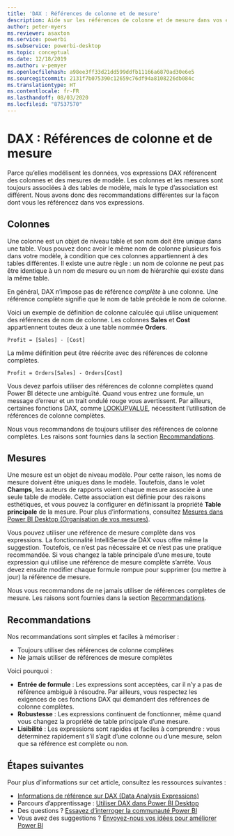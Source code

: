 ```yaml
---
title: 'DAX : Références de colonne et de mesure'
description: Aide sur les références de colonne et de mesure dans vos expressions DAX.
author: peter-myers
ms.reviewer: asaxton
ms.service: powerbi
ms.subservice: powerbi-desktop
ms.topic: conceptual
ms.date: 12/18/2019
ms.author: v-pemyer
ms.openlocfilehash: a98ee3ff33d21dd599ddfb11166a6870ad30e6e5
ms.sourcegitcommit: 2131f7b075390c12659c76df94a8108226db084c
ms.translationtype: HT
ms.contentlocale: fr-FR
ms.lasthandoff: 08/03/2020
ms.locfileid: "87537570"
---
```

# <a name="dax-column-and-measure-references"></a>DAX : Références de colonne et de mesure

Parce qu’elles modélisent les données, vos expressions DAX référencent des colonnes et des mesures de modèle. Les colonnes et les mesures sont toujours associées à des tables de modèle, mais le type d’association est différent. Nous avons donc des recommandations différentes sur la façon dont vous les référencez dans vos expressions.

## <a name="columns"></a>Colonnes

Une colonne est un objet de niveau table et son nom doit être unique dans une table. Vous pouvez donc avoir le même nom de colonne plusieurs fois dans votre modèle, à condition que ces colonnes appartiennent à des tables différentes. Il existe une autre règle : un nom de colonne ne peut pas être identique à un nom de mesure ou un nom de hiérarchie qui existe dans la même table.

En général, DAX n’impose pas de référence _complète_ à une colonne. Une référence complète signifie que le nom de table précède le nom de colonne.

Voici un exemple de définition de colonne calculée qui utilise uniquement des références de nom de colonne. Les colonnes **Sales** et **Cost** appartiennent toutes deux à une table nommée **Orders**.

```dax
Profit = [Sales] - [Cost]
```

La même définition peut être réécrite avec des références de colonne complètes.

```dax
Profit = Orders[Sales] - Orders[Cost]
```

Vous devez parfois utiliser des références de colonne complètes quand Power BI détecte une ambiguïté. Quand vous entrez une formule, un message d’erreur et un trait ondulé rouge vous avertissent. Par ailleurs, certaines fonctions DAX, comme [LOOKUPVALUE](/dax/lookupvalue-function-dax), nécessitent l’utilisation de références de colonne complètes.

Nous vous recommandons de toujours utiliser des références de colonne complètes. Les raisons sont fournies dans la section [Recommandations](#recommendations).

## <a name="measures"></a>Mesures

Une mesure est un objet de niveau modèle. Pour cette raison, les noms de mesure doivent être uniques dans le modèle. Toutefois, dans le volet **Champs**, les auteurs de rapports voient chaque mesure associée à une seule table de modèle. Cette association est définie pour des raisons esthétiques, et vous pouvez la configurer en définissant la propriété **Table principale** de la mesure. Pour plus d’informations, consultez [Mesures dans Power BI Desktop (Organisation de vos mesures)](../transform-model/desktop-measures.md#organizing-your-measures).

Vous pouvez utiliser une référence de mesure complète dans vos expressions. La fonctionnalité IntelliSense de DAX vous offre même la suggestion. Toutefois, ce n’est pas nécessaire et ce n’est pas une pratique recommandée. Si vous changez la table principale d’une mesure, toute expression qui utilise une référence de mesure complète s’arrête. Vous devez ensuite modifier chaque formule rompue pour supprimer (ou mettre à jour) la référence de mesure.

Nous vous recommandons de ne jamais utiliser de références complètes de mesure. Les raisons sont fournies dans la section [Recommandations](#recommendations).

## <a name="recommendations"></a>Recommandations

Nos recommandations sont simples et faciles à mémoriser :

- Toujours utiliser des références de colonne complètes
- Ne jamais utiliser de références de mesure complètes

Voici pourquoi :

- **Entrée de formule** : Les expressions sont acceptées, car il n’y a pas de référence ambiguë à résoudre. Par ailleurs, vous respectez les exigences de ces fonctions DAX qui demandent des références de colonne complètes.
- **Robustesse** : Les expressions continuent de fonctionner, même quand vous changez la propriété de table principale d’une mesure.
- **Lisibilité** : Les expressions sont rapides et faciles à comprendre : vous déterminez rapidement s’il s’agit d’une colonne ou d’une mesure, selon que sa référence est complète ou non.

## <a name="next-steps"></a>Étapes suivantes

Pour plus d’informations sur cet article, consultez les ressources suivantes :

- [Informations de référence sur DAX (Data Analysis Expressions)](/dax/)
- Parcours d’apprentissage : [Utiliser DAX dans Power BI Desktop](https://docs.microsoft.com/learn/paths/dax-power-bi/)
- Des questions ? [Essayez d’interroger la communauté Power BI](https://community.powerbi.com/)
- Vous avez des suggestions ? [Envoyez-nous vos idées pour améliorer Power BI](https://ideas.powerbi.com)
